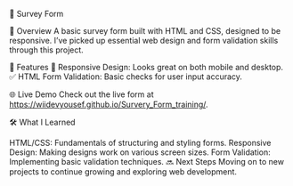 📝 Survey Form

🌟 Overview
A basic survey form built with HTML and CSS, designed to be responsive. I’ve picked up essential web design and form validation skills through this project.

🚀 Features
📱 Responsive Design: Looks great on both mobile and desktop.
✅ HTML Form Validation: Basic checks for user input accuracy.

🌐 Live Demo
Check out the live form at https://wiidevyousef.github.io/Survery_Form_training/.

🛠️ What I Learned

HTML/CSS: Fundamentals of structuring and styling forms.
Responsive Design: Making designs work on various screen sizes.
Form Validation: Implementing basic validation techniques.
🔜 Next Steps
Moving on to new projects to continue growing and exploring web development.
